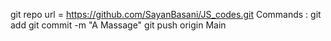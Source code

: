 git repo url = https://github.com/SayanBasani/JS_codes.git
Commands :
git add <file name>
git commit -m "A Massage"
git push origin Main